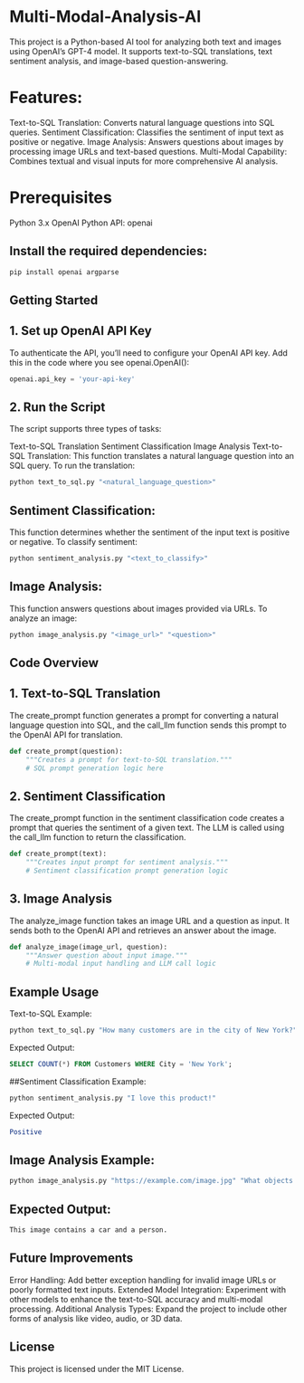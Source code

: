 # Multi-Modal-Analysis-AI

This project is a Python-based AI tool for analyzing both text and images using OpenAI’s GPT-4 model. It supports text-to-SQL translations, text sentiment analysis, and image-based question-answering.

# Features:
Text-to-SQL Translation: Converts natural language questions into SQL queries.
Sentiment Classification: Classifies the sentiment of input text as positive or negative.
Image Analysis: Answers questions about images by processing image URLs and text-based questions.
Multi-Modal Capability: Combines textual and visual inputs for more comprehensive AI analysis.

# Prerequisites
Python 3.x
OpenAI 
Python API: openai

## Install the required dependencies:
```bash
pip install openai argparse
```

## Getting Started

## 1. Set up OpenAI API Key
To authenticate the API, you’ll need to configure your OpenAI API key. Add this in the code where you see openai.OpenAI():
```python
openai.api_key = 'your-api-key'
```

## 2. Run the Script
The script supports three types of tasks:

Text-to-SQL Translation
Sentiment Classification
Image Analysis
Text-to-SQL Translation:
This function translates a natural language question into an SQL query. To run the translation:
```bash
python text_to_sql.py "<natural_language_question>"
```

## Sentiment Classification:
This function determines whether the sentiment of the input text is positive or negative. To classify sentiment:
```bash
python sentiment_analysis.py "<text_to_classify>"
```

## Image Analysis:
This function answers questions about images provided via URLs. To analyze an image:

```bash
python image_analysis.py "<image_url>" "<question>"
```

## Code Overview

## 1. Text-to-SQL Translation
The create_prompt function generates a prompt for converting a natural language question into SQL, and the call_llm function sends this prompt to the OpenAI API for translation.
```python
def create_prompt(question):
    """Creates a prompt for text-to-SQL translation."""
    # SQL prompt generation logic here
```
## 2. Sentiment Classification
The create_prompt function in the sentiment classification code creates a prompt that queries the sentiment of a given text. The LLM is called using the call_llm function to return the classification.
```python
def create_prompt(text):
    """Creates input prompt for sentiment analysis."""
    # Sentiment classification prompt generation logic
```

## 3. Image Analysis
The analyze_image function takes an image URL and a question as input. It sends both to the OpenAI API and retrieves an answer about the image.
```python
def analyze_image(image_url, question):
    """Answer question about input image."""
    # Multi-modal input handling and LLM call logic
```

## Example Usage
Text-to-SQL Example:
```bash
python text_to_sql.py "How many customers are in the city of New York?"
```
Expected Output:
```sql
SELECT COUNT(*) FROM Customers WHERE City = 'New York';
```

##Sentiment Classification Example:
```bash
python sentiment_analysis.py "I love this product!"
```
Expected Output:
```mathematica
Positive
```

## Image Analysis Example:
```bash
python image_analysis.py "https://example.com/image.jpg" "What objects are in this image?"
```
## Expected Output:
```css
This image contains a car and a person.
```

## Future Improvements
Error Handling: Add better exception handling for invalid image URLs or poorly formatted text inputs.
Extended Model Integration: Experiment with other models to enhance the text-to-SQL accuracy and multi-modal processing.
Additional Analysis Types: Expand the project to include other forms of analysis like video, audio, or 3D data.

## License
This project is licensed under the MIT License.
